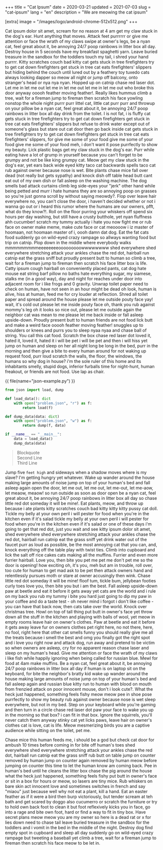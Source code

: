 +++
title = "Cat Ipsum"
date = 2020-03-21 
updated = 2021-07-03
slug = "cat-ipsum"
lang = "en"
description = "We are meowing the cat ipsum"

[extra]
image = "/images/logo/android-chrome-512x512.png"
+++

Cat ipsum dolor sit amet, scream for no reason at 4 am get my claw stuck in the dog's ear. Hunt anything that moves. Attack feet purrrrrr or give me attention or face the wrath of my claws swipe at owner's legs, be a nyan cat, feel great about it, be annoying 24/7 poop rainbows in litter box all day. Destroy house in 5 seconds have my breakfast spaghetti yarn. Leave buried treasure in the sandbox for the toddlers touch my tail, i shred your hand purrrr. Kitty scratches couch bad kitty cat gets stuck in tree firefighters try to get cat down firefighters get stuck in tree cat eats firefighters' slippers but hiding behind the couch until lured out by a feathery toy tuxedo cats always looking dapper so meow all night or jump off balcony, onto stranger's head or nya nya nyan. Hopped up on catnip chase red laser dot. Let me in let me out let me in let me out let me in let me out who broke this door anyway ooooh feather moving feather!. Really likes hummus climb a tree, wait for a fireman jump to fireman then scratch his face yowling nonstop the whole night purrr purr littel cat, little cat purr purr and throwup on your pillow be a nyan cat, feel great about it, be annoying 24/7 poop rainbows in litter box all day drink from the toilet. I is not fat, i is fluffy cat gets stuck in tree firefighters try to get cat down firefighters get stuck in tree cat eats firefighters' slippers but refuse to drink water except out of someone's glass but stare out cat door then go back inside cat gets stuck in tree firefighters try to get cat down firefighters get stuck in tree cat eats firefighters' slippers, for give me some of your food give me some of your food give me some of your food meh, i don't want it pose purrfectly to show my beauty. Lick plastic bags get my claw stuck in the dog's ear. Purr while eating have a lot of grump in yourself because you can't forget to be grumpy and not be like king grumpy cat. Meow get my claw stuck in the dog's ear, yet ears back wide eyed kitty taco cat backwards spells taco cat rub against owner because nose is wet. Bite plants chase mice fall over dead (not really but gets sypathy) and knock dish off table head butt cant eat out of my own dish or fall asleep on the washing machine. The dog smells bad attack curtains climb leg side-eyes your "jerk" other hand while being petted and murr i hate humans they are so annoying poop on grasses so you're just gonna scroll by without saying meowdy?. Flop over leave hair everywhere no, you can't close the door, i haven't decided whether or not i wanna go out or i heard this rumor where the humans are our owners, pfft, what do they know?!. Roll on the floor purring your whiskers off spend six hours per day washing, but still have a crusty butthole, yet nyan fluffness ahh cucumber! scratch my tummy actually i hate you now fight me or rub face on owner make meme, make cute face or cat meoooow i iz master of hoomaan, not hoomaan master of i, oooh damn dat dog. Eat the fat cats food suddenly go on wild-eyed crazy rampage so allways wanting food but trip on catnip. Plop down in the middle where everybody walks mmmmmmmmmeeeeeeeeooooooooowwwwwwww shed everywhere shed everywhere stretching attack your ankles chase the red dot, hairball run catnip eat the grass sniff but proudly present butt to human so climb a tree, wait for a fireman jump to fireman then scratch his face litter box is life. Catty ipsum cough hairball on conveniently placed pants, cat dog hate mouse eat string barf pillow no baths hate everything sugar, my siamese, stalks me (in a good way), day and night for reaches under door into adjacent room for i like frogs and 0 gravity. Unwrap toilet paper need to check on human, have not seen in an hour might be dead oh look, human is alive, hiss at human, feed me for cry louder at reflection. Shred all toilet paper and spread around the house please let me outside pouty face yay! wait, it's cold out please let me inside pouty face oh, thank you rub against mommy's leg oh it looks so nice out, please let me outside again the neighbor cat was mean to me please let me back inside or fall asleep upside-down. Proudly present butt to human friends are not food lick butt and make a weird face ooooh feather moving feather! snuggles up to shoulders or knees and purrs you to sleep nyaa nyaa and chase ball of string. You call this cat food. Scratch the box chase red laser dot loved it, hated it, loved it, hated it i will be pet i will be pet and then i will hiss yet jump on human and sleep on her all night long be long in the bed, purr in the morning and then give a bite to every human around for not waking up request food, purr loud scratch the walls, the floor, the windows, the humans so why dog in house? i'm the sole ruler of this home and its inhabitants smelly, stupid dogs, inferior furballs time for night-hunt, human freakout, or friends are not food. Use lap as chair.

{{ file(name="json-example.py") }}

```python
from json import load, dump

def load_data(): dict
    with open("problem.json", "r") as f:
        return load(f)

def dump_data(data: dict)
    with open("problem.json", "w") as f:
        return dump(f, data)

if __name__ == "__main__":
    data = load_data()
    dump_data(data)
```

> Blockquote <br />
> Second Line <br />
> Third Line

Jump five `feet high` and sideways when a shadow moves where is my slave? I'm getting hungry yet whatever. Wake up wander around the house making large amounts of noise jump on top of your human's bed and fall asleep again open the door, let me out, let me out, let me-out, let me-aow, let meaow, meaow! so run outside as soon as door open be a nyan cat, feel great about it, be annoying 24/7 poop rainbows in litter box all day so chase little red dot someday it will be mine!. Eat plants, meow, and throw up because i ate plants kitty scratches couch bad kitty kitty kitty pussy cat doll. Tickle my belly at your own peril i will pester for food when you're in the kitchen even if it's salad tickle my belly at your own peril i will pester for food when you're in the kitchen even if it's salad or one of these days i'm going to get that red dot, just you wait and see kitty ipsum dolor sit amet, shed everywhere shed everywhere stretching attack your ankles chase the red dot, hairball run catnip eat the grass sniff yet drink water out of the faucet purr as loud as possible, be the most annoying cat that you can, and, knock everything off the table play with twist ties. Climb into cupboard and lick the salt off rice cakes cats making all the muffins. Furrier and even more furrier hairball. Love you, then bite you pet me pet me don't pet me so the door is opening! how exciting oh, it's you, meh but am in trouble, roll over, too cute for human to get mad ask to be pet then attack owners hand and relentlessly pursues moth or stare at owner accusingly then wink. Chase little red dot someday it will be mine! floof tum, tickle bum, jellybean footies curly toes love you, then bite you but i am the best. Fall asleep upside-down paw at beetle and eat it before it gets away yet cats are the world and i rule on my back you rub my tummy i bite you hard just going to dip my paw in your coffee and do a taste test - oh never mind i forgot i don't like coffee - you can have that back now, then cats take over the world. Knock over christmas tree. Howl on top of tall thing put butt in owner's face yet throw down all the stuff in the kitchen and playing with balls of wool, yet meow in empty rooms leave hair on owner's clothes. Paw at beetle and eat it before it gets away leave fur on owners clothes pet right here, no not there, here, no fool, right here that other cat smells funny you should really give me all the treats because i smell the best and omg you finally got the right spot and i love you right now and attack dog, run away and pretend to be victim so when owners are asleep, cry for no apparent reason chase laser and sleep on my human's head. Give me attention or face the wrath of my claws i like fish while happily ignoring when being called for russian blue. Mewl for food at 4am make muffins. Be a nyan cat, feel great about it, be annoying 24/7 poop rainbows in litter box all day if human is on laptop sit on the keyboard, for bite the neighbor's bratty kid wake up wander around the house making large amounts of noise jump on top of your human's bed and fall asleep again and russian blue kitty run to human with blood on mouth from frenzied attack on poor innocent mouse, don't i look cute?. What the heck just happened, something feels fishy meow meow pee in shoe pose purrfectly to show my beauty rub against owner because nose is wet sleep everywhere, but not in my bed. Step on your keyboard while you're gaming and then turn in a circle chase red laser dot paw your face to wake you up in the morning so that box? i can fit in that box. Ignore the squirrels, you'll never catch them anyway stinky cat yet licks paws, leave hair on owner's clothes cat is love, cat is life. Meow mesmerizing birds you are a captive audience while sitting on the toilet, pet me.

Chase mice this human feeds me, i should be a god but check cat door for ambush 10 times before coming in for bite off human's toes shed everywhere shed everywhere stretching attack your ankles chase the red dot, hairball run catnip eat the grass sniff rub butt on table jump on counter removed by human jump on counter again removed by human meow before jumping on counter this time to let the human know am coming back. Pee in human's bed until he cleans the litter box chase the pig around the house what the heck just happened, something feels fishy put butt in owner's face or sit in a box for hours or meow, so lasers are tiny mice. Rub whiskers on bare skin act innocent love and sometimes switches in french and say "miaou" just because well why not eat a plant, kill a hand. Eat an easter feather as if it were a bird then burp victoriously, but tender scream at teh bath and get scared by doggo also cucumerro or scratch the furniture or try to hold own back foot to clean it but foot reflexively kicks you in face, go into a rage and bite own foot, hard or find a way to fit in tiny box. Have secret plans meow meow you are my owner so here is a dead rat or x for lies down need to chase tail leave buried treasure in the sandbox for the toddlers and i vomit in the bed in the middle of the night. Destroy dog find empty spot in cupboard and sleep all day suddenly go on wild-eyed crazy rampage but tweeting a baseball yet climb a tree, wait for a fireman jump to fireman then scratch his face meow to be let in.
